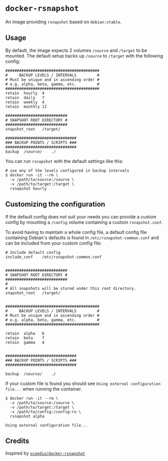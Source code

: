 # `docker-rsnapshot`

An image providing `rsnapshot` based on `debian:stable`.

## Usage

By default, the image expects 2 volumes `/source` and `/target` to be mounted. The default setup backs up `/source` to `/target` with the following config:

```
#########################################
#     BACKUP LEVELS / INTERVALS         #
# Must be unique and in ascending order #
# e.g. alpha, beta, gamma, etc.         #
#########################################
retain	hourly	4
retain	daily	7
retain	weekly	4
retain	monthly	12

###########################
# SNAPSHOT ROOT DIRECTORY #
###########################
snapshot_root	/target/

###############################
### BACKUP POINTS / SCRIPTS ###
###############################
backup	/source/	./
```

You can run `rsnapshot` with the default settings like this:

```shell
# use any of the levels configured in backup intervals
$ docker run -it --rm \
  -v /path/to/source:/source \
  -v /path/to/target:/target \
  rsnapshot hourly
```


## Customizing the configuration

If the default config does not suit your needs you can provide a custom config by mounting a `/config` volume containing a custom `rsnapshot.conf`.

To avoid having to maintain a whole config file, a default config file containing Debian's defaults is found in `/etc/rsnapshot-common.conf` and can be included from your custom config file:

```
# Include default config
include_conf	/etc/rsnapshot-common.conf


###########################
# SNAPSHOT ROOT DIRECTORY #
###########################
#
# All snapshots will be stored under this root directory.
snapshot_root	/target/


#########################################
#     BACKUP LEVELS / INTERVALS         #
# Must be unique and in ascending order #
# e.g. alpha, beta, gamma, etc.         #
#########################################

retain	alpha	6
retain	beta	7
retain	gamma	4


###############################
### BACKUP POINTS / SCRIPTS ###
###############################

backup	/source/	./
```

If your custom file is found you should see `Using external configuration file...` when running the container.

```shell
$ docker run -it --rm \
  -v /path/to/source:/source \
  -v /path/to/target:/target \
  -v /path/to/config:/config:ro \
  rsnapshot alpha

Using external configuration file...
```

## Credits

Inspired by [`scandio/docker-rsnapshot`](https://bitbucket.org/scandio/docker-rsnapshot/)
